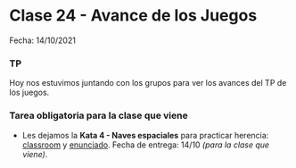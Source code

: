 # Clase 24 - Avance de los Juegos

Fecha: 14/10/2021

### TP

Hoy nos estuvimos juntando con los grupos para ver los avances del TP de los juegos.


### Tarea obligatoria para la clase que viene 

- Les dejamos la **Kata 4 - Naves espaciales** para practicar herencia: [classroom](https://classroom.github.com/a/TBIfS9K9) y [enunciado](https://docs.google.com/document/d/e/2PACX-1vS7vj4p4ncMznhE-FlEvim8H_SJoQIF4c4PVsC5CSMjO_qbjFVSk78KR4ixxmgN8CI0qGPSC86S8zJa/pub). Fecha de entrega: 14/10 _(para la clase que viene)_.

